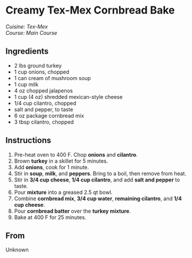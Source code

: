 # Creamy Tex-Mex Cornbread Bake

_Cuisine:  Tex-Mex_<br />
_Course:  Main Course_

## Ingredients

- 2 lbs ground turkey
- 1 cup onions, chopped
- 1 can cream of mushroom soup
- 1 cup milk
- 4 oz chopped jalapenos
- 1 cup (4 oz) shredded mexican-style cheese
- 1/4 cup cilantro, chopped
- salt and pepper, to taste
- 6 oz package cornbread mix
- 3 tbsp cilantro, chopped

## Instructions

1. Pre-heat oven to 400 F.  Chop **onions** and **cilantro**.
1. Brown **turkey** in a skillet for 5 minutes.
1. Add **onions**, cook for 1 minute.
1. Stir in **soup**, **milk**, and **peppers**.  Bring to a boil, then remove from heat.
1. Stir in **3/4 cup cheese**, **1/4 cup cilantro**, and add **salt and pepper** to taste.
1. Pour **mixture** into a greased 2.5 qt bowl.
1. Combine **cornbread mix**, **3/4 cup water**, **remaining cilantro**, and **1/4 cup cheese**.
1. Pour **cornbread batter** over the **turkey mixture**.
1. Bake at 400 F for 25 minutes.

## From

Unknown